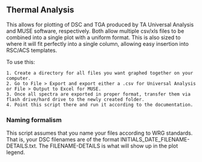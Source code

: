 ## Thermal Analysis
 This allows for plotting of DSC and TGA produced by TA Universal Analysis and MUSE software, respectively. Both allow multiple csv/xls files to be combined into a single plot with a uniform format. This is also sized to where it will fit perfectly into a single column, allowing easy insertion into RSC/ACS templates. 

To use this:

	1. Create a directory for all files you want graphed together on your computer.
	2. Go to File > Export and export either a .csv for Universal Analysis or File > Output to Excel for MUSE.
	3. Once all spectra are exported in proper format, transfer them via flash drive/hard drive to the newly created folder.
	4. Point this script there and run it according to the documentation.

### Naming formalism
This script assumes that you name your files according to WRG standards. That is, your DSC filenames are of the format INITIALS_DATE_FILENAME-DETAILS.txt. The FILENAME-DETAILS is what will show up in the plot legend.